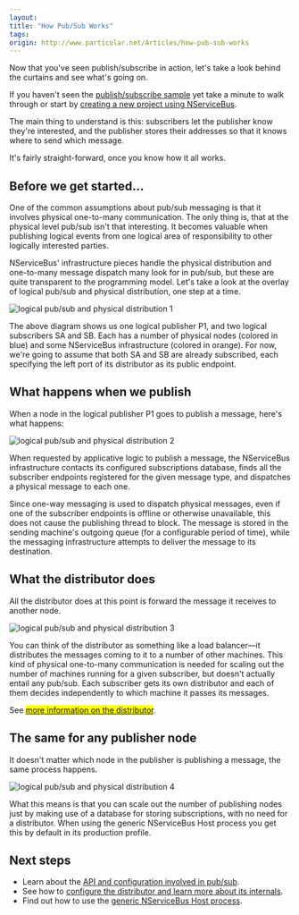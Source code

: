 ```yaml
---
layout:
title: "How Pub/Sub Works"
tags: 
origin: http://www.particular.net/Articles/how-pub-sub-works
---
```

Now that you've seen publish/subscribe in action, let's take a look behind the curtains and see what's going on.

If you haven't seen the [publish/subscribe sample](getting-started-publish-subscribe-communication) yet take a minute to walk through or start by [creating a new project using NServiceBus](getting-started---creating-a-new-project).

The main thing to understand is this: subscribers let the publisher know they're interested, and the publisher stores their addresses so that it knows where to send which message.

It's fairly straight-forward, once you know how it all works.

Before we get started...
------------------------

One of the common assumptions about pub/sub messaging is that it involves physical one-to-many communication. The only thing is, that at the physical level pub/sub isn't that interesting. It becomes valuable when publishing logical events from one logical area of responsibility to other logically interested parties.

NServiceBus' infrastructure pieces handle the physical distribution and one-to-many message dispatch many look for in pub/sub, but these are quite transparent to the programming model. Let's take a look at the overlay of logical pub/sub and physical distribution, one step at a time.

![logical pub/sub and physical distribution
1](https://particular.blob.core.windows.net/media/Default/images/nservicebus_pubsub_1.png)

The above diagram shows us one logical publisher P1, and two logical subscribers SA and SB. Each has a number of physical nodes (colored in blue) and some NServiceBus infrastructure (colored in orange). For now, we're going to assume that both SA and SB are already subscribed, each specifying the left port of its distributor as its public endpoint.

What happens when we publish
----------------------------

When a node in the logical publisher P1 goes to publish a message, here's what happens:

![logical pub/sub and physical distribution
2](https://particular.blob.core.windows.net/media/Default/images/nservicebus_pubsub_2.png)

When requested by applicative logic to publish a message, the NServiceBus infrastructure contacts its configured subscriptions database, finds all the subscriber endpoints registered for the given message type, and dispatches a physical message to each one.

Since one-way messaging is used to dispatch physical messages, even if one of the subscriber endpoints is offline or otherwise unavailable, this does not cause the publishing thread to block. The message is stored in the sending machine's outgoing queue (for a configurable period of time), while the messaging infrastructure attempts to deliver the message to its destination.

What the distributor does
-------------------------

All the distributor does at this point is forward the message it receives to another node.

![logical pub/sub and physical distribution
3](https://particular.blob.core.windows.net/media/Default/images/nservicebus_pubsub_3.png)

You can think of the distributor as something like a load balancer—it distributes the messages coming to it to a number of other machines. This kind of physical one-to-many communication is needed for scaling out the number of machines running for a given subscriber, but doesn't actually entail any pub/sub. Each subscriber gets its own distributor and each of them decides independently to which machine it passes its messages.

See [<span style="background-color:Yellow;">more information on the distributor</span>](http://support.nservicebus.com/customer/portal/articles/DistributorV3.aspx).

The same for any publisher node
-------------------------------

It doesn't matter which node in the publisher is publishing a message, the same process happens.

![logical pub/sub and physical distribution
4](https://particular.blob.core.windows.net/media/Default/images/nservicebus_pubsub_4.png)

What this means is that you can scale out the number of publishing nodes just by making use of a database for storing subscriptions, with no need for a distributor. When using the generic NServiceBus Host process you get this by default in its production profile.

Next steps
----------

-   Learn about the [API and configuration involved in
    pub/sub](publish-subscribe-configuration).
-   See how to [configure the distributor and learn more about its
    internals](load-balancing-with-the-distributor).
-   Find out how to use the [generic NServiceBus Host
    process](the-nservicebus-host).


